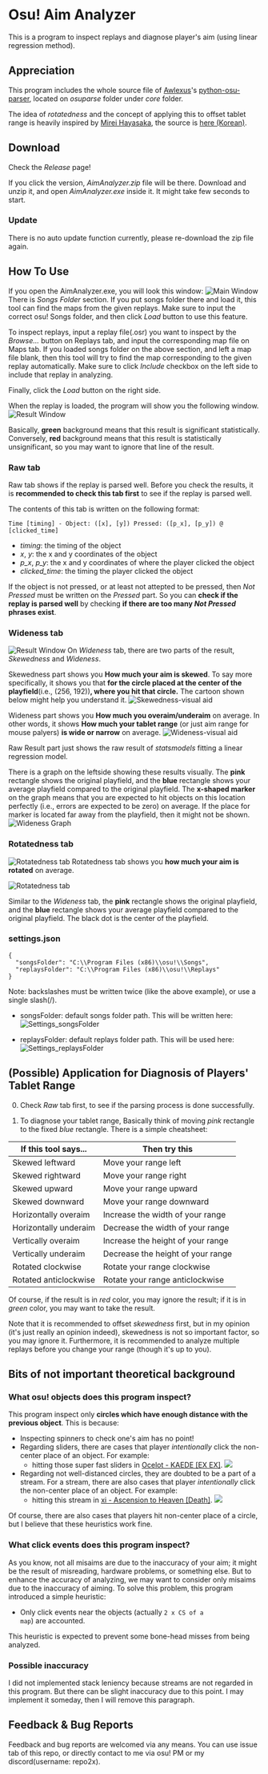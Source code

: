 # Osu! Aim Analyzer

This is a program to inspect replays and diagnose player's aim (using linear regression method).

## Appreciation
This program includes the whole source file of [Awlexus](https://github.com/Awlexus)'s [python-osu-parser](https://github.com/Awlexus/python-osu-parser), located on *osuparse* folder under *core* folder.

The idea of *rotatedness* and the concept of applying this to offset tablet range is heavily inspired by [Mirei Hayasaka](https://osu.ppy.sh/users/5247450), the source is [here (Korean)](https://gall.dcinside.com/osustd/83410).

## Download
Check the *Release* page!

If you click the version, *AimAnalyzer.zip* file will be there. Download and unzip it, and open *AimAnalyzer.exe* inside it. It might take few seconds to start.

### Update
There is no auto update function currently, please re-download the zip file again.

## How To Use
If you open the AimAnalyzer.exe, you will look this window:
![Main Window](./images/use_1.png)
There is *Songs Folder* section. If you put songs folder there and load it, this tool can find the maps from the given replays. Make sure to input the correct osu! Songs folder, and then click *Load* button to use this feature.

To inspect replays, input a replay file(.osr) you want to inspect by the *Browse...* button on Replays tab, and input the corresponding map file on Maps tab. If you loaded songs folder on the above section, and left a map file blank, then this tool will try to find the map corresponding to the given replay automatically. Make sure to click *Include* checkbox on the left side to include that replay in analyzing.

Finally, click the *Load* button on the right side.

When the replay is loaded, the program will show you the following window.
![Result Window](./images/use_2.png)

Basically, **green** background means that this result is significant statistically. Conversely, **red** background means that this result is statistically unsignificant, so you may want to ignore that line of the result.

### Raw tab
Raw tab shows if the replay is parsed well. Before you check the results, it is **recommended to check this tab first** to see if the replay is parsed well.

The contents of this tab is written on the following format:
```
Time [timing] - Object: ([x], [y]) Pressed: ([p_x], [p_y]) @ [clicked_time]
```
* *timing*: the timing of the object
* *x*, *y*: the x and y coordinates of the object
* *p_x*, *p_y*: the x and y coordinates of where the player clicked the object
* *clicked_time*: the timing the player clicked the object

If the object is not pressed, or at least not attepted to be pressed, then *Not Pressed* must be written on the *Pressed* part. So you can **check if the replay is parsed well** by checking **if there are too many *Not Pressed* phrases exist**.

### Wideness tab
![Result Window](./images/use_2.png)
On *Wideness* tab, there are two parts of the result, *Skewedness* and *Wideness*.

Skewedness part shows you **How much your aim is skewed**. To say more specifically, it shows you that **for the circle placed at the center of the playfield**(i.e., (256, 192))**, where you hit that circle.** The cartoon shown below might help you understand it.
![Skewedness-visual aid](./images/use_3.png)

Wideness part shows you **How much you overaim/underaim** on average. In other words, it shows **How much your tablet range** (or just aim range for mouse palyers) **is wide or narrow** on average.
![Wideness-visual aid](./images/use_4.png)

Raw Result part just shows the raw result of *statsmodels* fitting a linear regression model.

There is a graph on the leftside showing these results visually. The **pink** rectangle shows the original playfield, and the **blue** rectangle shows your average playfield compared to the original playfield. The **x-shaped marker** on the graph means that you are expected to hit objects on this location perfectly (i.e., errors are expected to be zero) on average. If the place for marker is located far away from the playfield, then it might not be shown.
![Wideness Graph](./images/use_6.png)

### Rotatedness tab

![Rotatedness tab](./images/use_7.png)
Rotatedness tab shows you **how much your aim is rotated** on average.

![Rotatedness tab](./images/use_5.png)

Similar to the *Wideness* tab, the **pink** rectangle shows the original playfield, and the **blue** rectangle shows your average playfield compared to the original playfield. The black dot is the center of the playfield.

### settings.json
```
{
  "songsFolder": "C:\\Program Files (x86)\\osu!\\Songs",
  "replaysFolder": "C:\\Program Files (x86)\\osu!\\Replays"
}
```
Note: backslashes must be written twice (like the above example), or use a single slash(/).
* songsFolder: default songs folder path. This will be written here:
![Settings_songsFolder](./images/settings_1.png)

* replaysFolder: default replays folder path. This will be used here:
![Settings_replaysFolder](./images/settings_2.png)


## (Possible) Application for Diagnosis of Players' Tablet Range
0. Check *Raw* tab first, to see if the parsing process is done successfully.

1. To diagnose your tablet range, Basically think of moving *pink* rectangle to the fixed *blue* rectangle. There is a simple cheatsheet:

|If this tool says...|Then try this|
|---|---|
|Skewed leftward|Move your range left|
|Skewed rightward|Move your range right|
|Skewed upward|Move your range upward|
|Skewed downward|Move your range downward|
|Horizontally overaim|Increase the width of your range|
|Horizontally underaim|Decrease the width of your range|
|Vertically overaim|Increase the height of your range|
|Vertically underaim|Decrease the height of your range|
|Rotated clockwise|Rotate your range clockwise|
|Rotated anticlockwise|Rotate your range anticlockwise|

Of course, if the result is in *red* color, you may ignore the result; if it is in *green* color, you may want to take the result.

Note that it is recommended to offset *skewedness* first, but in my opinion (it's just really an opinion indeed), skewedness is not so important factor, so you may ignore it.
Furthermore, it is recommended to analyze multiple replays before you change your range (though it's up to you).

## Bits of not important theoretical background

### What osu! objects does this program inspect?
This program inspect only **circles which have enough distance with the previous object**. This is because:
* Inspecting spinners to check one's aim has no point!
* Regarding sliders, there are cases that player *intentionally* click the non-center place of an object. For example:
    * hitting those super fast sliders in [Ocelot - KAEDE [EX EX]](https://osu.ppy.sh/beatmapsets/660630#osu/1398809).
        ![](./images/kaede.png)
* Regarding not well-distanced circles, they are doubted to be a part of a stream. For a stream, there are also cases that player *intentionally* click the non-center place of an object. For example:
    * hitting this stream in [xi - Ascension to Heaven [Death]](https://osu.ppy.sh/beatmapsets/34348#osu/111680).
        ![](./images/ascension.png)

Of course, there are also cases that players hit non-center place of a circle, but I believe that these heuristics work fine.

### What click events does this program inspect?
As you know, not all misaims are due to the inaccuracy of your aim; it might be the result of misreading, hardware problems, or something else.
But to enhance the accuracy of analyzing, we may want to consider only misaims due to the inaccuracy of aiming.
To solve this problem, this program introduced a simple heuristic:
- Only click events near the objects (actually <code>2 x CS of a map</code>) are accounted.

This heuristic is expected to prevent some bone-head misses from being analyzed.

### Possible inaccuracy
I did not implemented stack leniency because streams are not regarded in this program. But there can be slight inaccuracy due to this point. 
I may implement it someday, then I will remove this paragraph.

## Feedback & Bug Reports
Feedback and bug reports are welcomed via any means. You can use issue tab of this repo, or directly contact to me via osu! PM or my discord(username: repo2x).
